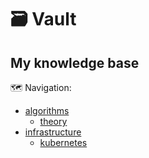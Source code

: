 # 🗃️ Vault

## My knowledge base

🗺️ Navigation:
- [algorithms](/algorithms)
  - [theory](/algorithms/theory.md)
- [infrastructure](/infrastructure)
  - [kubernetes](/infrastructure/kubernetes)
